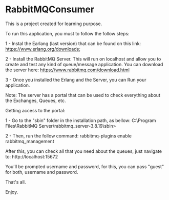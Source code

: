 # RabbitMQConsumer

This is a project created for learning purpose.

To run this application, you must to follow the follow steps: 

1 - Instal the Earlang (last version) that can be found on this link: https://www.erlang.org/downloads;

2 - Install the RabbitMQ Server. This will run on localhost and allow you to create and test any kind of queue/message application.
    You can download the server here: https://www.rabbitmq.com/download.html
    
 3 - Once you installed the Erlang and the Server, you can Run your application.
 
 Note: The server has a portal that can be used to check everything about the Exchanges, Queues, etc.
 
 Getting access to the portal:
 
 1 - Go to the "sbin" folder in the installation path, as bellow:
         C:\Program Files\RabbitMQ Server\rabbitmq_server-3.8.19\sbin>
 
 2 - Then, run the follow command: 
        rabbitmq-plugins enable rabbitmq_management
        
        
 After this, you can check all that you need about the queues, just navigate to: http://localhost:15672
 
 You'll be prompted username and password, for this, you can pass "guest" for both, username and password.
 
 That's all.
 
 Enjoy.
